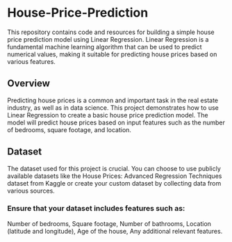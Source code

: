 # House-Price-Prediction

This repository contains code and resources for building a simple house price prediction model using Linear Regression. Linear Regression is a fundamental machine learning algorithm that can be used to predict numerical values, making it suitable for predicting house prices based on various features.

## Overview
Predicting house prices is a common and important task in the real estate industry, as well as in data science. This project demonstrates how to use Linear Regression to create a basic house price prediction model. The model will predict house prices based on input features such as the number of bedrooms, square footage, and location.

## Dataset
The dataset used for this project is crucial. You can choose to use publicly available datasets like the House Prices: Advanced Regression Techniques dataset from Kaggle or create your custom dataset by collecting data from various sources.

### Ensure that your dataset includes features such as:

Number of bedrooms,
Square footage,
Number of bathrooms,
Location (latitude and longitude),
Age of the house,
Any additional relevant features.
